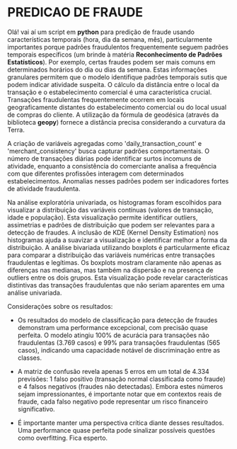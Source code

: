 # PREDICAO DE FRAUDE

Olá! vai aí um script em **python** para predição de fraude usando características temporais (hora, dia da semana, mês), particularmente importantes porque padrões fraudulentos frequentemente seguem padrões temporais específicos (um brinde à matéria **Reconhecimento de Padrões Estatísticos**). Por exemplo, certas fraudes podem ser mais comuns em determinados horários do dia ou dias da semana. Estas informações granulares permitem que o modelo identifique padrões temporais sutis que podem indicar atividade suspeita. O cálculo da distância entre o local da transação e o estabelecimento comercial é uma característica crucial. Transações fraudulentas frequentemente ocorrem em locais geograficamente distantes do estabelecimento comercial ou do local usual de compras do cliente. A utilização da fórmula de geodésica (através da biblioteca **geopy**) fornece a distância precisa considerando a curvatura da Terra. 

A criação de variáveis agregadas como 'daily_transaction_count' e 'merchant_consistency' busca capturar padrões comportamentais. O número de transações diárias pode identificar surtos incomuns de atividade, enquanto a consistência do comerciante analisa a frequência com que diferentes profissões interagem com determinados estabelecimentos. Anomalias nesses padrões podem ser indicadores fortes de atividade fraudulenta.

Na análise exploratória univariada, os histogramas foram escolhidos para visualizar a distribuição das variáveis contínuas (valores de transação, idade e população). Esta visualização permite identificar outliers, assimetrias e padrões de distribuição que podem ser relevantes para a detecção de fraudes. A inclusão de KDE (Kernel Density Estimation) nos histogramas ajuda a suavizar a visualização e identificar melhor a forma da distribuição. A análise bivariada utilizando boxplots é particularmente eficaz para comparar a distribuição das variáveis numéricas entre transações fraudulentas e legítimas. Os boxplots mostram claramente não apenas as diferenças nas medianas, mas também na dispersão e na presença de outliers entre os dois grupos. Esta visualização pode revelar características distintivas das transações fraudulentas que não seriam aparentes em uma análise univariada.

Considerações sobre os resultados:

- Os resultados do modelo de classificação para detecção de fraudes demonstram uma performance excepcional, com precisão quase perfeita. O modelo atingiu 100% de acurácia para transações não fraudulentas (3.769 casos) e 99% para transações fraudulentas (565 casos), indicando uma capacidade notável de discriminação entre as classes.

- A matriz de confusão revela apenas 5 erros em um total de 4.334 previsões: 1 falso positivo (transação normal classificada como fraude) e 4 falsos negativos (fraudes não detectadas). Embora estes números sejam impressionantes, é importante notar que em contextos reais de fraude, cada falso negativo pode representar um risco financeiro significativo.

- É importante manter uma perspectiva crítica diante desses resultados. Uma performance quase perfeita pode sinalizar possíveis questões como overfitting. Fica esperto.

